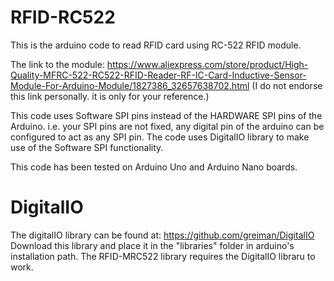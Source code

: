 # RFID-RC522
This is the arduino code to read RFID card using RC-522 RFID module.

The link to the module: https://www.aliexpress.com/store/product/High-Quality-MFRC-522-RC522-RFID-Reader-RF-IC-Card-Inductive-Sensor-Module-For-Arduino-Module/1827386_32657638702.html (I do not endorse this link personally. it is only for your reference.)

This code uses Software SPI pins instead of the HARDWARE SPI pins of the Arduino. i.e. your SPI pins are not fixed, any digital pin of the arduino can be configured to act as any SPI pin.
The code uses DigitalIO library to make use of the Software SPI functionality.

This code has been tested on Arduino Uno and Arduino Nano boards.

# DigitalIO
The digitalIO library can be found at: https://github.com/greiman/DigitalIO
Download this library and place it in the "libraries" folder in arduino's installation path.
The RFID-MRC522 library requires the DigitalIO libraru to work.
